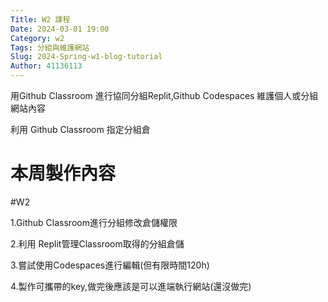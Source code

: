 ```yaml
---
Title: W2 課程
Date: 2024-03-01 19:00
Category: w2
Tags: 分組與維護網站
Slug: 2024-Spring-w1-blog-tutorial
Author: 41136113
---
```


用Github Classroom 進行協同分組Replit,Github Codespaces 維護個人或分組網站內容

利用 Github Classroom 指定分組倉

<!-- PELICAN_END_SUMMARY -->

# 本周製作內容
#W2

1.Github Classroom進行分組修改倉儲權限

2.利用 Replit管理Classroom取得的分組倉儲

3.嘗試使用Codespaces進行編輯(但有限時間120h)

4.製作可攜帶的key,做完後應該是可以進端執行網站(還沒做完)





